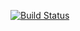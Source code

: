 [![Build Status](https://travis-ci.org/ShafigullinIK/python-project-lvl3.svg?branch=master)](https://travis-ci.org/ShafigullinIK/python-project-lvl3)

